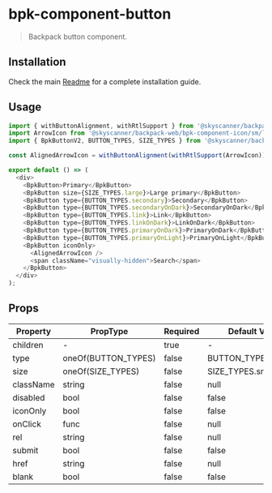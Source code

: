 # bpk-component-button

> Backpack button component.

## Installation

Check the main [Readme](https://github.com/skyscanner/backpack#usage) for a complete installation guide.

## Usage

```js
import { withButtonAlignment, withRtlSupport } from '@skyscanner/backpack-web/bpk-component-icon';
import ArrowIcon from '@skyscanner/backpack-web/bpk-component-icon/sm/long-arrow-right';
import { BpkButtonV2, BUTTON_TYPES, SIZE_TYPES } from '@skyscanner/backpack-web/bpk-component-button';

const AlignedArrowIcon = withButtonAlignment(withRtlSupport(ArrowIcon));

export default () => (
  <div>
    <BpkButton>Primary</BpkButton>
    <BpkButton size={SIZE_TYPES.large}>Large primary</BpkButton>
    <BpkButton type={BUTTON_TYPES.secondary}>Secondary</BpkButton>
    <BpkButton type={BUTTON_TYPES.secondaryOnDark}>SecondaryOnDark</BpkButton>
    <BpkButton type={BUTTON_TYPES.link}>Link</BpkButton>
    <BpkButton type={BUTTON_TYPES.linkOnDark}>LinkOnDark</BpkButton>
    <BpkButton type={BUTTON_TYPES.primaryOnDark}>PrimaryOnDark</BpkButton>
    <BpkButton type={BUTTON_TYPES.primaryOnLight}>PrimaryOnLight</BpkButton>
    <BpkButton iconOnly>
      <AlignedArrowIcon />
      <span className="visually-hidden">Search</span>
    </BpkButton>
  </div>
);
```

## Props

| Property        | PropType             | Required | Default Value        |
| --------------- | -------------------- | -------- | -------------------- |
| children        | -                    | true     | -                    |
| type            | oneOf(BUTTON_TYPES)  | false    | BUTTON_TYPES.primary |
| size            | oneOf(SIZE_TYPES)    | false    | SIZE_TYPES.small     | 
| className       | string               | false    | null                 |
| disabled        | bool                 | false    | false                |
| iconOnly        | bool                 | false    | false                |
| onClick         | func                 | false    | null                 |
| rel             | string               | false    | null                 |
| submit          | bool                 | false    | false                |
| href            | string               | false    | null                 |
| blank           | bool                 | false    | false                |
